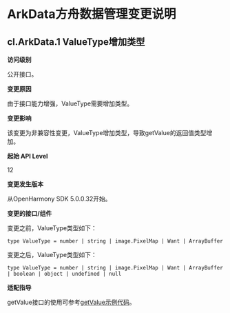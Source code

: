# ArkData方舟数据管理变更说明

## cl.ArkData.1 ValueType增加类型

**访问级别**

公开接口。

**变更原因**

由于接口能力增强，ValueType需要增加类型。

**变更影响**

该变更为非兼容性变更，ValueType增加类型，导致getValue的返回值类型增加。

**起始 API Level**

12

**变更发生版本**

从OpenHarmony SDK 5.0.0.32开始。

**变更的接口/组件**

变更之前，ValueType类型如下：
```
type ValueType = number | string | image.PixelMap | Want | ArrayBuffer
```

变更之后，ValueType类型如下：
```
type ValueType = number | string | image.PixelMap | Want | ArrayBuffer | boolean | object | undefined | null
```

**适配指导**

getValue接口的使用可参考[getValue示例代码](../../../application-dev/reference/apis-arkdata/js-apis-data-unifiedDataChannel.md#getvalue12)。